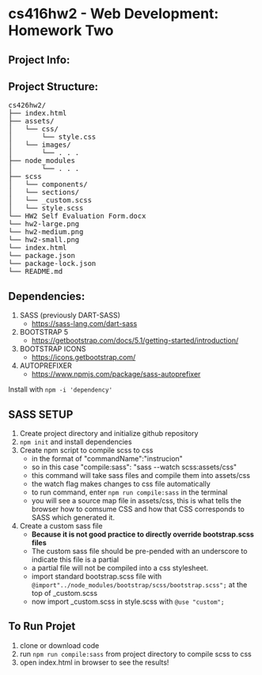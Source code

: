 # cs416hw2 - Web Development: Homework Two

## Project Info:

## Project Structure:
<pre>
cs426hw2/
├── index.html
├── assets/
│   └── css/
│       └── style.css
│   └── images/
│       └── . . .
├── node_modules
│       └── . . .
├── scss
│   └── components/
│   └── sections/
│   └── _custom.scss
│   └── style.scss
└── HW2 Self Evaluation Form.docx
└── hw2-large.png
└── hw2-medium.png
└── hw2-small.png
└── index.html
└── package.json
└── package-lock.json
└── README.md
</pre>

## Dependencies:
1. SASS (previously DART-SASS)
   - https://sass-lang.com/dart-sass
2. BOOTSTRAP 5 
   - https://getbootstrap.com/docs/5.1/getting-started/introduction/
3. BOOTSTRAP ICONS 
   - https://icons.getbootstrap.com/
4. AUTOPREFIXER 
   - https://www.npmjs.com/package/sass-autoprefixer

Install with ```npm -i 'dependency'```

## SASS SETUP
1. Create project directory and initialize github repository
2. ```npm init``` and install dependencies
3. Create npm script to compile scss to css
   - in the format of "commandName":"instrucion"
   - so in this case "compile:sass": "sass --watch scss:assets/css"
   - this command will take sass files and compile them into assets/css
   - the watch flag makes changes to css file automatically  
   - to run command, enter ```npm run compile:sass``` in the terminal
   - you will see a source map file in assets/css, this is what tells the browser how to comsume CSS and how that CSS corresponds to SASS which generated it.
4. Create a custom sass file 
   - **Because it is not good practice to directly override bootstrap.scss files**
   - The custom sass file should be pre-pended with an underscore to indicate this file is a partial
   - a partial file will not be compiled into a css stylesheet. 
   - import standard bootstrap.scss file with ```@import"../node_modules/bootstrap/scss/bootstrap.scss";``` at the top of _custom.scss
   - now import _custom.scss in style.scss with ```@use "custom";```
   
## To Run Projet
1. clone or download code
2. run  ```npm run compile:sass``` from project directory to compile scss to css
3. open index.html in browser to see the results!